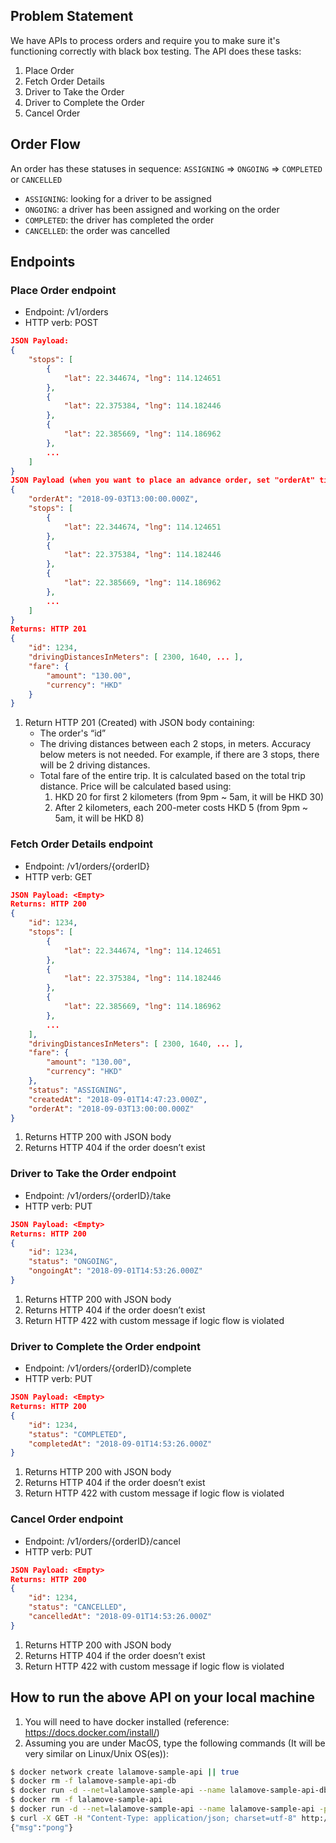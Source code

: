 ## Problem Statement

We have APIs to process orders and require you to make sure it's functioning correctly with black box testing. The API does these tasks:

1. Place Order
2. Fetch Order Details
3. Driver to Take the Order
4. Driver to Complete the Order
5. Cancel Order

## Order Flow

An order has these statuses in sequence: `ASSIGNING` => `ONGOING` => `COMPLETED` or `CANCELLED`

- `ASSIGNING`: looking for a driver to be assigned
- `ONGOING`: a driver has been assigned and working on the order
- `COMPLETED`: the driver has completed the order
- `CANCELLED`: the order was cancelled

## Endpoints

### Place Order endpoint

- Endpoint: /v1/orders
- HTTP verb: POST

```JSON
JSON Payload:
{
    "stops": [
        {
            "lat": 22.344674, "lng": 114.124651
        },
        {
            "lat": 22.375384, "lng": 114.182446
        },
        {
            "lat": 22.385669, "lng": 114.186962
        },
        ...
    ]
}
JSON Payload (when you want to place an advance order, set "orderAt" time in future):
{
    "orderAt": "2018-09-03T13:00:00.000Z",
    "stops": [
        {
            "lat": 22.344674, "lng": 114.124651
        },
        {
            "lat": 22.375384, "lng": 114.182446
        },
        {
            "lat": 22.385669, "lng": 114.186962
        },
        ...
    ]
}
Returns: HTTP 201
{
    "id": 1234,
    "drivingDistancesInMeters": [ 2300, 1640, ... ],
    "fare": {
        "amount": "130.00",
        "currency": "HKD"
    }
}
```

1. Return HTTP 201 (Created) with JSON body containing:
   - The order's “id”
   - The driving distances between each 2 stops, in meters. Accuracy below meters is not needed. For example, if there are 3 stops, there will be 2 driving distances.
   - Total fare of the entire trip. It is calculated based on the total trip distance. Price will be calculated based using:
     1. HKD 20 for first 2 kilometers (from 9pm ~ 5am, it will be HKD 30)
     2. After 2 kilometers, each 200-meter costs HKD 5 (from 9pm ~ 5am, it will be HKD 8)

### Fetch Order Details endpoint

- Endpoint: /v1/orders/{orderID}
- HTTP verb: GET

```JSON
JSON Payload: <Empty>
Returns: HTTP 200
{
    "id": 1234,
    "stops": [
        {
            "lat": 22.344674, "lng": 114.124651
        },
        {
            "lat": 22.375384, "lng": 114.182446
        },
        {
            "lat": 22.385669, "lng": 114.186962
        },
        ...
    ],
    "drivingDistancesInMeters": [ 2300, 1640, ... ],
    "fare": {
        "amount": "130.00",
        "currency": "HKD"
    },
    "status": "ASSIGNING",
    "createdAt": "2018-09-01T14:47:23.000Z",
    "orderAt": "2018-09-03T13:00:00.000Z"
}
```

1. Returns HTTP 200 with JSON body
2. Returns HTTP 404 if the order doesn’t exist

### Driver to Take the Order endpoint

- Endpoint: /v1/orders/{orderID}/take
- HTTP verb: PUT

```JSON
JSON Payload: <Empty>
Returns: HTTP 200
{
    "id": 1234,
    "status": "ONGOING",
    "ongoingAt": "2018-09-01T14:53:26.000Z"
}
```

1. Returns HTTP 200 with JSON body
2. Returns HTTP 404 if the order doesn’t exist
3. Return HTTP 422 with custom message if logic flow is violated

### Driver to Complete the Order endpoint

- Endpoint: /v1/orders/{orderID}/complete
- HTTP verb: PUT

```JSON
JSON Payload: <Empty>
Returns: HTTP 200
{
    "id": 1234,
    "status": "COMPLETED",
    "completedAt": "2018-09-01T14:53:26.000Z"
}
```

1. Returns HTTP 200 with JSON body
2. Returns HTTP 404 if the order doesn’t exist
3. Return HTTP 422 with custom message if logic flow is violated

### Cancel Order endpoint

- Endpoint: /v1/orders/{orderID}/cancel
- HTTP verb: PUT

```JSON
JSON Payload: <Empty>
Returns: HTTP 200
{
    "id": 1234,
    "status": "CANCELLED",
    "cancelledAt": "2018-09-01T14:53:26.000Z"
}
```

1. Returns HTTP 200 with JSON body
2. Returns HTTP 404 if the order doesn’t exist
3. Return HTTP 422 with custom message if logic flow is violated

## How to run the above API on your local machine

1. You will need to have docker installed (reference: https://docs.docker.com/install/)
2. Assuming you are under MacOS, type the following commands (It will be very similar on Linux/Unix OS(es)):

```BASH
$ docker network create lalamove-sample-api || true
$ docker rm -f lalamove-sample-api-db
$ docker run -d --net=lalamove-sample-api --name lalamove-sample-api-db lalamove/lalamove-sample-api-db:1.0
$ docker rm -f lalamove-sample-api
$ docker run -d --net=lalamove-sample-api --name lalamove-sample-api -p 51544:8000 lalamove/lalamove-sample-api:1.0
$ curl -X GET -H "Content-Type: application/json; charset=utf-8" http://localhost:51544/ping # you are successful if you get {"msg":"pong"}
{"msg":"pong"}
```

